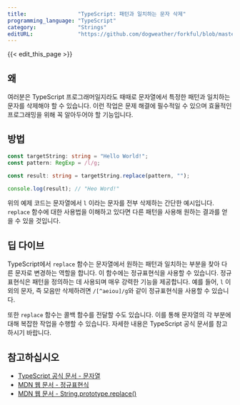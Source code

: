 ```yaml
---
title:                "TypeScript: 패턴과 일치하는 문자 삭제"
programming_language: "TypeScript"
category:             "Strings"
editURL:              "https://github.com/dogweather/forkful/blob/master/content/ko/typescript/deleting-characters-matching-a-pattern.md"
---
```


{{< edit_this_page >}}

## 왜

여러분은 TypeScript 프로그래머일지라도 때때로 문자열에서 특정한 패턴과 일치하는 문자를 삭제해야 할 수 있습니다. 이런 작업은 문제 해결에 필수적일 수 있으며 효율적인 프로그래밍을 위해 꼭 알아두어야 할 기능입니다.

## 방법

```TypeScript
const targetString: string = "Hello World!";
const pattern: RegExp = /l/g;

const result: string = targetString.replace(pattern, "");

console.log(result); // "Heo Word!"
```

위의 예제 코드는 문자열에서 `l` 이라는 문자를 전부 삭제하는 간단한 예시입니다. `replace` 함수에 대한 사용법을 이해하고 있다면 다른 패턴을 사용해 원하는 결과를 얻을 수 있을 것입니다.

## 딥 다이브

TypeScript에서 `replace` 함수는 문자열에서 원하는 패턴과 일치하는 부분을 찾아 다른 문자로 변경하는 역할을 합니다. 이 함수에는 정규표현식을 사용할 수 있습니다. 정규표현식은 패턴을 정의하는 데 사용되며 매우 강력한 기능을 제공합니다. 예를 들어, `l` 이외의 문자, 즉 모음만 삭제하려면 `/[^aeiou]/g`와 같이 정규표현식을 사용할 수 있습니다.

또한 `replace` 함수는 콜백 함수를 전달할 수도 있습니다. 이를 통해 문자열의 각 부분에 대해 복잡한 작업을 수행할 수 있습니다. 자세한 내용은 TypeScript 공식 문서를 참고하시기 바랍니다.

## 참고하십시오

- [TypeScript 공식 문서 - 문자열](https://www.typescriptlang.org/docs/handbook/basic-types.html#string)
- [MDN 웹 문서 - 정규표현식](https://developer.mozilla.org/ko/docs/Web/JavaScript/Guide/Regular_Expressions)
- [MDN 웹 문서 - String.prototype.replace()](https://developer.mozilla.org/en-US/docs/Web/JavaScript/Reference/Global_Objects/String/replace)